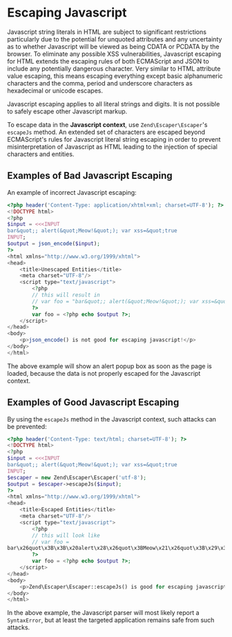 # Escaping Javascript

Javascript string literals in HTML are subject to significant restrictions particularly due to the
potential for unquoted attributes and any uncertainty as to whether Javascript will be viewed as
being CDATA or PCDATA by the browser. To eliminate any possible XSS vulnerabilities, Javascript
escaping for HTML extends the escaping rules of both ECMAScript and JSON to include any potentially
dangerous character. Very similar to HTML attribute value escaping, this means escaping everything
except basic alphanumeric characters and the comma, period and underscore characters as hexadecimal
or unicode escapes.

Javascript escaping applies to all literal strings and digits. It is not possible to safely escape
other Javascript markup.

To escape data in the **Javascript context**, use `Zend\Escaper\Escaper`'s `escapeJs` method. An
extended set of characters are escaped beyond ECMAScript's rules for Javascript literal string
escaping in order to prevent misinterpretation of Javascript as HTML leading to the injection of
special characters and entities.

## Examples of Bad Javascript Escaping

An example of incorrect Javascript escaping:

```php
<?php header('Content-Type: application/xhtml+xml; charset=UTF-8'); ?>
<!DOCTYPE html>
<?php
$input = <<<INPUT
bar&quot;; alert(&quot;Meow!&quot;); var xss=&quot;true
INPUT;
$output = json_encode($input);
?>
<html xmlns="http://www.w3.org/1999/xhtml">
<head>
    <title>Unescaped Entities</title>
    <meta charset="UTF-8"/>
    <script type="text/javascript">
        <?php
        // this will result in
        // var foo = "bar&quot;; alert(&quot;Meow!&quot;); var xss=&quot;true";
        ?>
        var foo = <?php echo $output ?>;
    </script>
</head>
<body>
    <p>json_encode() is not good for escaping javascript!</p>
</body>
</html>
```

The above example will show an alert popup box as soon as the page is loaded, because the data is
not properly escaped for the Javascript context.

## Examples of Good Javascript Escaping

By using the `escapeJs` method in the Javascript context, such attacks can be prevented:

```php
<?php header('Content-Type: text/html; charset=UTF-8'); ?>
<!DOCTYPE html>
<?php
$input = <<<INPUT
bar&quot;; alert(&quot;Meow!&quot;); var xss=&quot;true
INPUT;
$escaper = new Zend\Escaper\Escaper('utf-8');
$output = $escaper->escapeJs($input);
?>
<html xmlns="http://www.w3.org/1999/xhtml">
<head>
    <title>Escaped Entities</title>
    <meta charset="UTF-8"/>
    <script type="text/javascript">
        <?php
        // this will look like
        // var foo =
bar\x26quot\x3B\x3B\x20alert\x28\x26quot\x3BMeow\x21\x26quot\x3B\x29\x3B\x20var\x20xss\x3D\x26quot\x3Btrue;
        ?>
        var foo = <?php echo $output ?>;
    </script>
</head>
<body>
    <p>Zend\Escaper\Escaper::escapeJs() is good for escaping javascript!</p>
</body>
</html>
```

In the above example, the Javascript parser will most likely report a `SyntaxError`, but at least
the targeted application remains safe from such attacks.
